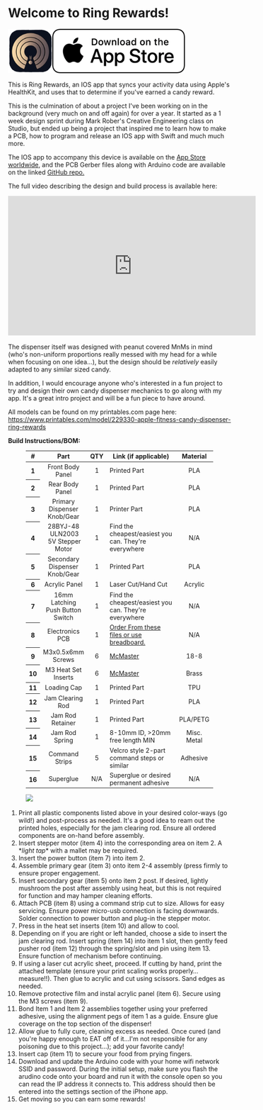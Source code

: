 # Welcome to Ring Rewards!
<img src="https://github.com/CaptainZ1/RingRewards/blob/main/RingRewardsAppStoreBadge.png" width="400" />

This is Ring Rewards, an IOS app that syncs your activity data using Apple's HealthKit, and uses that to determine if you've earned a candy reward.

<p>This is the culmination of about a project I've been working on in the background (very much on and off again) for over a year. It started as a 1 week design sprint during Mark Rober's Creative Engineering class on Studio, but ended up being a project that inspired me to learn how to make a PCB, how to program and release an IOS app with Swift and much much more.&nbsp;</p>
<p>The IOS app to accompany this device is available on the <a href="https://apps.apple.com/us/app/ring-rewards/id1584007591" target="_blank">App Store worldwide</a>, and the PCB Gerber files along with Arduino code are available on the linked <a href="https://github.com/CaptainZ1/RingRewards" target="_blank">GitHub repo.</a></p>
<p>The full video describing the design and build process is available here:</p>

<iframe width="560" height="315" src="https://www.youtube.com/embed/Qt_wYOnrX2E" title="YouTube video player" frameborder="0" allow="accelerometer; autoplay; clipboard-write; encrypted-media; gyroscope; picture-in-picture" allowfullscreen></iframe>

<p>The dispenser itself was designed with peanut covered MnMs in mind (who's non-uniform proportions really messed with my head for a while when focusing on one idea…), but the design should be <i>relatively</i> easily adapted to any similar sized candy.&nbsp;</p>
<p>In addition, I would encourage anyone who's interested in a fun project to try and design their own candy dispenser mechanics to go along with my app. It's a great intro project and will be a fun piece to have around.</p>

All models can be found on my printables.com page here: https://www.printables.com/model/229330-apple-fitness-candy-dispenser-ring-rewards

<p><strong>Build Instructions/BOM:</strong>&nbsp;</p>
<div class="table-wrapper"><figure class="table"><table><thead><tr><th>#</th><th>Part</th><th>QTY</th><th>Link (if applicable)</th><th>Material</th></tr></thead><tbody><tr><th>1</th><td style="text-align: center;">Front Body Panel</td><td style="width: 10px; text-align: center;">1</td><td style="width: 300px;">Printed Part</td><td style="width: 90px; text-align: center;">PLA</td></tr><tr><th>2</th><td style="text-align: center;">Rear Body Panel</td><td style="text-align: center;">1</td><td>Printed Part</td><td style="text-align: center;">PLA</td></tr><tr><th>3</th><td style="text-align: center;">Primary Dispenser Knob/Gear</td><td style="text-align: center;">1</td><td>Printer Part</td><td style="text-align: center;">PLA</td></tr><tr><th>4</th><td style="text-align: center;">28BYJ-48 &nbsp;ULN2003 &nbsp;5V Stepper Motor</td><td style="text-align: center;">1</td><td>Find the cheapest/easiest you can. They're everywhere</td><td style="text-align: center;">N/A</td></tr><tr><th>5</th><td style="text-align: center;">Secondary Dispenser Knob/Gear</td><td style="text-align: center;">1</td><td>Printed Part</td><td style="text-align: center;">PLA</td></tr><tr><th>6</th><td style="text-align: center;">Acrylic Panel</td><td style="text-align: center;">1</td><td>Laser Cut/Hand Cut</td><td style="text-align: center;">Acrylic</td></tr><tr><th>7</th><td style="text-align: center;">16mm Latching Push Button Switch</td><td style="text-align: center;">1</td><td>Find the cheapest/easiest you can. They're everywhere</td><td style="text-align: center;">N/A</td></tr><tr><th>8</th><td style="text-align: center;">Electronics PCB</td><td style="text-align: center;">1</td><td><a href="https://github.com/CaptainZ1/RingRewards/tree/main/PCB%20Files" target="_blank">Order From these files or use breadboard.</a></td><td style="text-align: center;">N/A</td></tr><tr><th>9</th><td style="text-align: center;">M3x0.5x6mm Screws</td><td style="text-align: center;">6</td><td><a href="https://www.mcmaster.com/97763A812/" target="_blank">McMaster</a>&nbsp;</td><td style="text-align: center;">18-8</td></tr><tr><th>10</th><td style="text-align: center;">M3 Heat Set Inserts</td><td style="text-align: center;">6</td><td><a href="https://www.mcmaster.com/94459A130/" target="_blank">McMaster</a></td><td style="text-align: center;">Brass</td></tr><tr><th>11</th><td style="text-align: center;">Loading Cap</td><td style="text-align: center;">1</td><td>Printed Part</td><td style="text-align: center;">TPU</td></tr><tr><th>12</th><td style="text-align: center;">Jam Clearing Rod</td><td style="text-align: center;">1</td><td>Printed Part</td><td style="text-align: center;">PLA</td></tr><tr><th>13</th><td style="text-align: center;">Jam Rod Retainer</td><td style="text-align: center;">1</td><td>Printed Part</td><td style="text-align: center;">PLA/PETG</td></tr><tr><th>14</th><td style="text-align: center;">Jam Rod Spring</td><td style="text-align: center;">1</td><td>8-10mm ID, &gt;20mm free length MIN</td><td style="text-align: center;">Misc. Metal</td></tr><tr><th>15</th><td style="text-align: center;">Command Strips</td><td style="text-align: center;">5</td><td>Velcro style 2-part command steps or similar</td><td style="text-align: center;">Adhesive</td></tr><tr><th>16</th><td style="text-align: center;">Superglue</td><td style="text-align: center;">N/A</td><td>Superglue or desired permanent adhesive</td><td style="text-align: center;">N/A</td></tr></tbody></table></figure></div>
<figure class="image"><img src="https://media.printables.com/media/prints/229330/rich_content/3e2c0869-2281-4a6d-ae10-d4ac10890545/thumbs/cover/800x672/png/screen-shot-2022-06-20-at-63004-pm.png" has-image-preview="1" style="cursor: pointer;"></figure>

<ol><li>Print all plastic components listed above in your desired color-ways (go wild!) and post-process as needed. It's a good idea to ream out the printed holes, especially for the jam clearing rod. Ensure all ordered components are on-hand before assembly.&nbsp;</li><li>Insert stepper motor (item 4) into the corresponding area on item 2. A *<i>light tap</i>*<i> </i>with a mallet may be required.</li><li>Insert the power button (item 7) into item 2.&nbsp;</li><li>Assemble primary gear (item 3) onto item 2-4 assembly (press firmly to ensure proper engagement.</li><li>Insert secondary gear (item 5) onto item 2 post. If desired, lightly mushroom the post after assembly using heat, but this is not required for function and may hamper cleaning efforts.&nbsp;</li><li>Attach PCB (item 8) using a command strip cut to size. Allows for easy servicing. Ensure power micro-usb connection is facing downwards. Solder connection to power button and plug-in the stepper motor.</li><li>Press in the heat set inserts (item 10) and allow to cool.</li><li>Depending on if you are right or left handed, choose a side to insert the jam clearing rod. Insert spring (item 14) into item 1 slot, then gently feed pusher rod (item 12) through the spring/slot and pin using item 13. Ensure function of mechanism before continuing.</li><li>If using a laser cut acrylic sheet, proceed. If cutting by hand, print the attached template (ensure your print scaling works properly…measure!!). Then glue to acrylic and cut using scissors. Sand edges as needed.&nbsp;</li><li>Remove protective film and instal acrylic panel (item 6). Secure using the M3 screws (item 9).</li><li>Bond Item 1 and Item 2 assemblies together using your preferred adhesive, using the alignment pegs of item 1 as a guide. Ensure glue coverage on the top section of the dispenser!</li><li>Allow glue to fully cure, cleaning excess as needed. Once cured (and you're happy enough to EAT off of it…I'm not responsible for any poisoning due to this project…); add your favorite candy!</li><li>Insert cap (item 11) to secure your food from prying fingers.&nbsp;</li><li>Download and update the Arduino code with your home wifi network SSID and password. During the initial setup, make sure you flash the arudino code onto your board and run it with the console open so you can read the IP address it connects to. This address should then be entered into the settings section of the iPhone app.</li><li>Get moving so you can earn some rewards!</li></ol>
